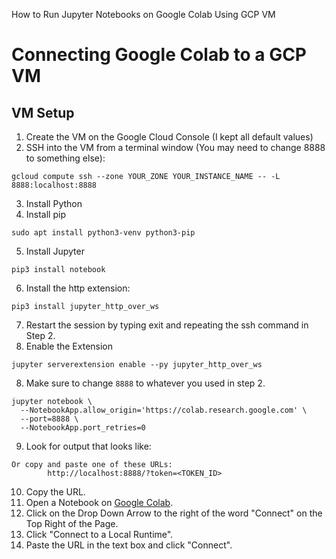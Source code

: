 How to Run Jupyter Notebooks on Google Colab Using GCP VM 
# Connecting Google Colab to a GCP VM

## VM Setup


1.   Create the VM on the Google Cloud Console (I kept all default values)
2.   SSH into the VM from a terminal window (You may need to change 8888 to something else):

```
gcloud compute ssh --zone YOUR_ZONE YOUR_INSTANCE_NAME -- -L 8888:localhost:8888
```

3. Install Python
4. Install pip
```
sudo apt install python3-venv python3-pip
```
5. Install Jupyter 
```
pip3 install notebook
```
6. Install the http extension:
```
pip3 install jupyter_http_over_ws
```
7. Restart the session by typing exit and repeating the ssh command in Step 2.
8. Enable the Extension
```
jupyter serverextension enable --py jupyter_http_over_ws
```
8. Make sure to change ```8888``` to whatever you used in step 2.
```
jupyter notebook \
  --NotebookApp.allow_origin='https://colab.research.google.com' \
  --port=8888 \
  --NotebookApp.port_retries=0
```
9. Look for output that looks like:
```
Or copy and paste one of these URLs:
        http://localhost:8888/?token=<TOKEN_ID>
```
10. Copy the URL.
11. Open a Notebook on [Google Colab](https://colab.research.google.com).
12. Click on the Drop Down Arrow to the right of the word "Connect" on the Top Right of the Page.
13. Click "Connect to a Local Runtime".
14. Paste the URL in the text box and click "Connect".




